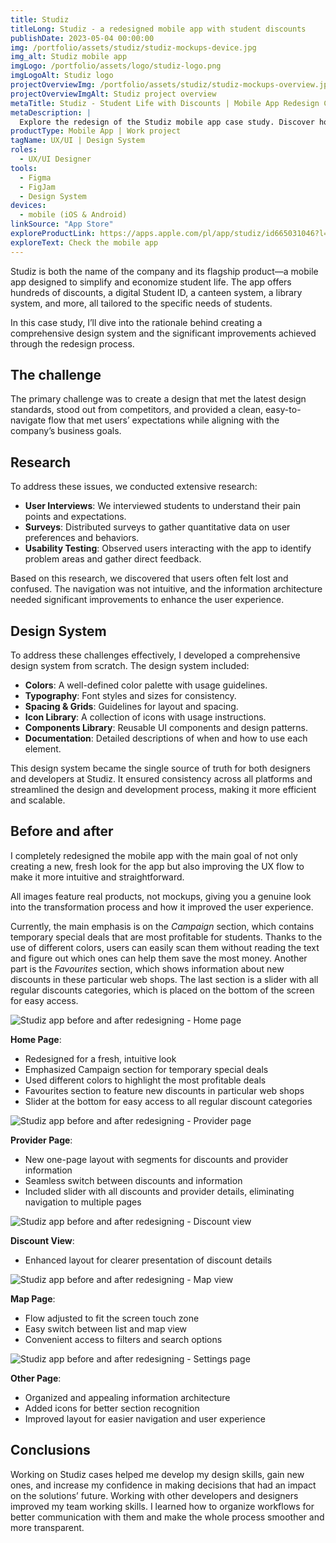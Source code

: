 ```yaml
---
title: Studiz
titleLong: Studiz - a redesigned mobile app with student discounts
publishDate: 2023-05-04 00:00:00
img: /portfolio/assets/studiz/studiz-mockups-device.jpg
img_alt: Studiz mobile app
imgLogo: /portfolio/assets/logo/studiz-logo.png
imgLogoAlt: Studiz logo
projectOverviewImg: /portfolio/assets/studiz/studiz-mockups-overview.jpg
projectOverviewImgAlt: Studiz project overview
metaTitle: Studiz - Student Life with Discounts | Mobile App Redesign Case Study
metaDescription: |
  Explore the redesign of the Studiz mobile app case study. Discover how I enhanced the user experience, created a design system, and improved the flow for students. Gain insights into the development process and design decisions for a smarter and more rewarding student experience.
productType: Mobile App | Work project
tagName: UX/UI | Design System
roles:
  - UX/UI Designer
tools:
  - Figma
  - FigJam
  - Design System
devices:
  - mobile (iOS & Android)
linkSource: "App Store"
exploreProductLink: https://apps.apple.com/pl/app/studiz/id665031046?l=pl
exploreText: Check the mobile app
---
```


Studiz is both the name of the company and its flagship product—a mobile app designed to simplify and economize student life. The app offers hundreds of discounts, a digital Student ID, a canteen system, a library system, and more, all tailored to the specific needs of students.

In this case study, I’ll dive into the rationale behind creating a comprehensive design system and the significant improvements achieved through the redesign process.

## The challenge

The primary challenge was to create a design that met the latest design standards, stood out from competitors, and provided a clean, easy-to-navigate flow that met users’ expectations while aligning with the company’s business goals.

## Research

To address these issues, we conducted extensive research:

- **User Interviews**: We interviewed students to understand their pain points and expectations.
- **Surveys**: Distributed surveys to gather quantitative data on user preferences and behaviors.
- **Usability Testing**: Observed users interacting with the app to identify problem areas and gather direct feedback.

Based on this research, we discovered that users often felt lost and confused. The navigation was not intuitive, and the information architecture needed significant improvements to enhance the user experience.

## Design System

To address these challenges effectively, I developed a comprehensive design system from scratch. The design system included:

- **Colors**: A well-defined color palette with usage guidelines.
- **Typography**: Font styles and sizes for consistency.
- **Spacing & Grids**: Guidelines for layout and spacing.
- **Icon Library**: A collection of icons with usage instructions.
- **Components Library**: Reusable UI components and design patterns.
- **Documentation**: Detailed descriptions of when and how to use each element.

This design system became the single source of truth for both designers and developers at Studiz. It ensured consistency across all platforms and streamlined the design and development process, making it more efficient and scalable.

## Before and after

I completely redesigned the mobile app with the main goal of not only creating a new, fresh look for the app but also improving the UX flow to make it more intuitive and straightforward.

<div class="py-2 px-4 mt-4 rounded-md bg-blue-100">
  <p>All images feature real products, not mockups, giving you a genuine look into the transformation process and how it improved the user experience.</p>
</div>

Currently, the main emphasis is on the *Campaign* section, which contains temporary special deals that are most profitable for students. Thanks to the use of different colors, users can easily scan them without reading the text and figure out which ones can help them save the most money. Another part is the *Favourites* section, which shows information about new discounts in these particular web shops. The last section is a slider with all regular discounts categories, which is placed on the bottom of the screen for easy access.

![Studiz app before and after redesigning - Home page](/portfolio/assets/studiz/studiz-discount-page.jpg)

**Home Page**:
- Redesigned for a fresh, intuitive look
- Emphasized Campaign section for temporary special deals
- Used different colors to highlight the most profitable deals
- Favourites section to feature new discounts in particular web shops
- Slider at the bottom for easy access to all regular discount categories

![Studiz app before and after redesigning - Provider page](/portfolio/assets/studiz/studiz-provider.jpg)
               
**Provider Page**:

- New one-page layout with segments for discounts and provider information
- Seamless switch between discounts and information
- Included slider with all discounts and provider details, eliminating navigation to multiple pages


![Studiz app before and after redesigning - Discount view](/portfolio/assets/studiz/studiz-discounts.jpg)

**Discount View**:
  - Enhanced layout for clearer presentation of discount details

![Studiz app before and after redesigning - Map view](/portfolio/assets/studiz/studiz-map.jpg)

**Map Page**:
  - Flow adjusted to fit the screen touch zone
  - Easy switch between list and map view
  - Convenient access to filters and search options

![Studiz app before and after redesigning - Settings page](/portfolio/assets/studiz/studiz-settings.jpg)

**Other Page**:
  - Organized and appealing information architecture
  - Added icons for better section recognition
  - Improved layout for easier navigation and user experience

## Conclusions

Working on Studiz cases helped me develop my design skills, gain new ones, and increase my confidence in making decisions that had an impact on the solutions’ future. Working with other developers and designers improved my team working skills. I learned how to organize workflows for better communication with them and make the whole process smoother and more transparent.
